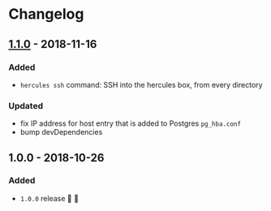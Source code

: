 # Changelog

## [1.1.0](https://github.com/fs-opensource/hercules/compare/v1.0.0...v1.1.0) - 2018-11-16

### Added
- `hercules ssh` command: SSH into the hercules box, from every directory

### Updated
- fix IP address for host entry that is added to Postgres `pg_hba.conf`
- bump devDependencies


## 1.0.0 - 2018-10-26

### Added
- `1.0.0` release 🚀 🎉
